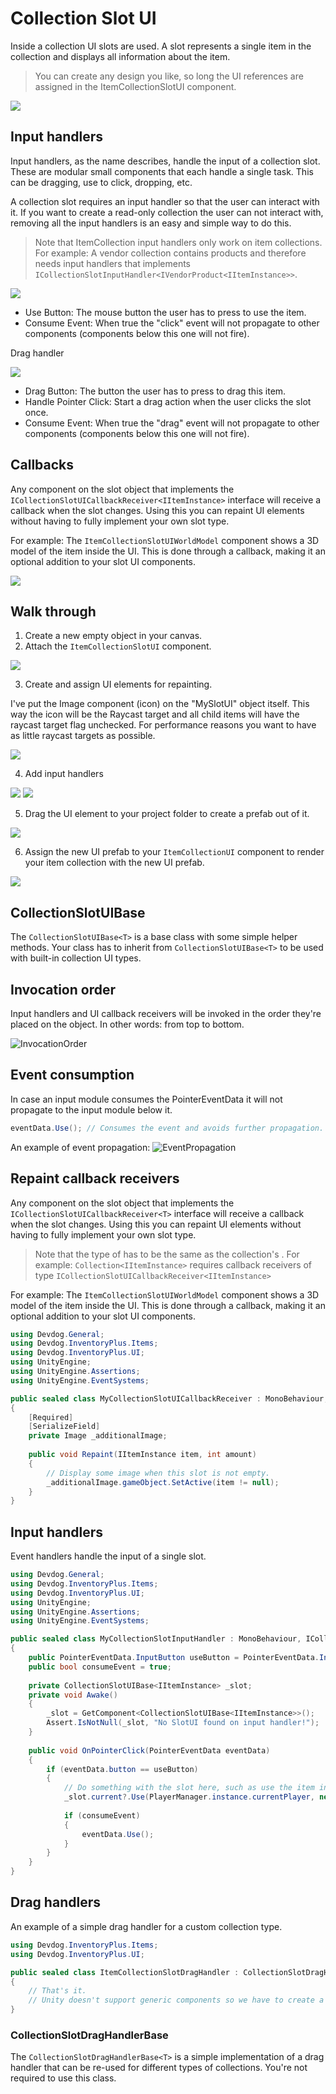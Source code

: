 # Collection Slot UI

Inside a collection UI slots are used. A slot represents a single item in the collection and displays all information about the item.

> You can create any design you like, so long the UI references are assigned in the ItemCollectionSlotUI component.

![](Assets/ItemCollectionSlotUI.png)

## Input handlers

Input handlers, as the name describes, handle the input of a collection slot. These are modular small components that each handle a single task. This can be dragging, use to click, dropping, etc.

A collection slot requires an input handler so that the user can interact with it. If you want to create a read-only collection the user can not interact with, removing all the input handlers is an easy and simple way to do this.

> Note that ItemCollection input handlers only work on item collections. For example: A vendor collection contains products and therefore needs input handlers that implements `ICollectionSlotInputHandler<IVendorProduct<IItemInstance>>`.

![](Assets/ItemCollectionSlotUIInputHandler.png)

- Use Button: The mouse button the user has to press to use the item.
- Consume Event: When true the "click" event will not propagate to other components (components below this one will not fire).

Drag handler

![](Assets/ItemCollectionSlotUIDragHandler.png)

- Drag Button: The button the user has to press to drag this item.
- Handle Pointer Click: Start a drag action when the user clicks the slot once.
- Consume Event: When true the "drag" event will not propagate to other components (components below this one will not fire).

## Callbacks

Any component on the slot object that implements the `ICollectionSlotUICallbackReceiver<IItemInstance>` interface will receive a callback when the slot changes. Using this you can repaint UI elements without having to fully implement your own slot type.

For example: The `ItemCollectionSlotUIWorldModel` component shows a 3D model of the item inside the UI. This is done through a callback, making it an optional addition to your slot UI components.

![](Assets/ItemCollectionUIWorldModel.png)

## Walk through

1. Create a new empty object in your canvas.
2. Attach the `ItemCollectionSlotUI` component.

![](Assets/ItemCollectionSlotUIStep1.png)

3. Create and assign UI elements for repainting.

I've put the Image component (icon) on the "MySlotUI" object itself. This way the icon will be the Raycast target and all child items will have the raycast target flag unchecked. For performance reasons you want to have as little raycast targets as possible.

![](Assets/ItemCollectionSlotUIStep2.png)

4. Add input handlers

![](Assets/ItemCollectionSlotUIInputHandler.png)
![](Assets/ItemCollectionSlotUIDragHandler.png)

5. Drag the UI element to your project folder to create a prefab out of it.

![](Assets/ItemCollectionSlotUIStep3.png)

6. Assign the new UI prefab to your `ItemCollectionUI` component to render your item collection with the new UI prefab.

![](Assets/ItemCollectionSlotUIStep4.png)

## CollectionSlotUIBase<T>

The `CollectionSlotUIBase<T>` is a base class with some simple helper methods. Your class has to inherit from `CollectionSlotUIBase<T>` to be used with built-in collection UI types.

## Invocation order

Input handlers and UI callback receivers will be invoked in the order they're placed on the object. In other words: from top to bottom.

![InvocationOrder](Assets/InvocationOrder.png)

## Event consumption

In case an input module consumes the PointerEventData it will not propagate to the input module below it.

```csharp
eventData.Use(); // Consumes the event and avoids further propagation.
```

An example of event propagation:
![EventPropagation](Assets/EventPropagation.png)

## Repaint callback receivers

Any component on the slot object that implements the `ICollectionSlotUICallbackReceiver<T>` interface will receive a callback when the slot changes. Using this you can repaint UI elements without having to fully implement your own slot type.

> Note that the type of <T> has to be the same as the collection's <T>. For example: `Collection<IItemInstance>` requires callback receivers of type `ICollectionSlotUICallbackReceiver<IItemInstance>`

For example: The `ItemCollectionSlotUIWorldModel` component shows a 3D model of the item inside the UI. This is done through a callback, making it an optional addition to your slot UI components.

```csharp
using Devdog.General;
using Devdog.InventoryPlus.Items;
using Devdog.InventoryPlus.UI;
using UnityEngine;
using UnityEngine.Assertions;
using UnityEngine.EventSystems;

public sealed class MyCollectionSlotUICallbackReceiver : MonoBehaviour, ICollectionSlotUICallbackReceiver<IItemInstance>
{
	[Required]
	[SerializeField]
	private Image _additionalImage;
	
	public void Repaint(IItemInstance item, int amount)
	{
		// Display some image when this slot is not empty.
		_additionalImage.gameObject.SetActive(item != null);
	}
}
```

## Input handlers

Event handlers handle the input of a single slot.

```csharp
using Devdog.General;
using Devdog.InventoryPlus.Items;
using Devdog.InventoryPlus.UI;
using UnityEngine;
using UnityEngine.Assertions;
using UnityEngine.EventSystems;

public sealed class MyCollectionSlotInputHandler : MonoBehaviour, ICollectionSlotInputHandler<IItemInstance>, IPointerClickHandler
{
	public PointerEventData.InputButton useButton = PointerEventData.InputButton.Right;
	public bool consumeEvent = true;
	
	private CollectionSlotUIBase<IItemInstance> _slot;
	private void Awake()
	{
		_slot = GetComponent<CollectionSlotUIBase<IItemInstance>>();
		Assert.IsNotNull(_slot, "No SlotUI found on input handler!");
	}
	
	public void OnPointerClick(PointerEventData eventData)
	{
		if (eventData.button == useButton)
		{
			// Do something with the slot here, such as use the item inside it.
			_slot.current?.Use(PlayerManager.instance.currentPlayer, new ItemContext());
			
			if (consumeEvent)
			{
				eventData.Use();
			}
		}
	}
}
```

## Drag handlers

An example of a simple drag handler for a custom collection type.

```csharp
using Devdog.InventoryPlus.Items;
using Devdog.InventoryPlus.UI;

public sealed class ItemCollectionSlotDragHandler : CollectionSlotDragHandlerBase<IItemInstance>
{
	// That's it. 
	// Unity doesn't support generic components so we have to create a new class.
}
```

### CollectionSlotDragHandlerBase<T>

The `CollectionSlotDragHandlerBase<T>` is a simple implementation of a drag handler that can be re-used for different types of collections. You're not required to use this class.